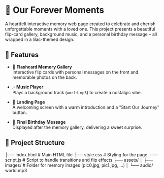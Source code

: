 # 💜 Our Forever Moments

A heartfelt interactive memory web page created to celebrate and cherish unforgettable moments with a loved one. This project presents a beautiful flip-card gallery, background music, and a personal birthday message – all wrapped in a lilac-themed design.

## 🌟 Features

- 🎴 **Flashcard Memory Gallery**  
  Interactive flip cards with personal messages on the front and memorable photos on the back.

- 🎶 **Music Player**  
  Plays a background track (`world.mp3`) to create a nostalgic vibe.

- 🧁 **Landing Page**  
  A welcoming screen with a warm introduction and a "Start Our Journey" button.

- 🎁 **Final Birthday Message**  
  Displayed after the memory gallery, delivering a sweet surprise.

## 📁 Project Structure

├── index.html # Main HTML file
├── style.css # Styling for the page
├── script.js # Script to handle transitions and flip effects
├── assets/
│ ├── images/ # Folder for memory images (pic0.jpg, pic1.jpg, ...)
│ └── audio/ world.mp3
